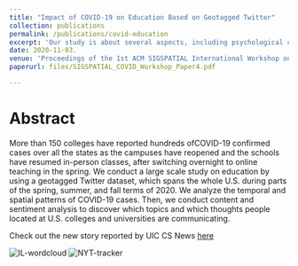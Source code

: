 ```yaml
---
title: "Impact of COVID-19 on Education Based on Geotagged Twitter"
collection: publications
permalink: /publications/covid-education
excerpt: 'Our study is about several aspects, including psychological categories, which capture emotion, social relationships, and individual differences.'
date: 2020-11-03.
venue: 'Proceedings of the 1st ACM SIGSPATIAL International Workshop on Modeling and Understanding the Spread of COVID-19'
paperurl: files/SIGSPATIAL_COVID_Workshop_Paper4.pdf

---
```

Abstract
======
More than 150 colleges have reported hundreds ofCOVID-19 confirmed cases over all the states as the campuses have reopened and the schools have resumed in-person classes, after switching overnight to online teaching in the spring. We conduct a large scale study on education by using a geotagged Twitter dataset, which spans the whole U.S. during parts of the spring, summer, and fall terms of 2020. We analyze the temporal and spatial patterns of COVID-19 cases. Then, we conduct content and sentiment analysis to discover which topics and which thoughts people located at U.S. colleges and universities are communicating.

Check out the new story reported by UIC CS News [here](https://cs.uic.edu/news-stories/cruz-wang-use-big-data-to-track-the-impact-of-the-pandemic-on-college-towns/)

![IL-wordcloud](https://user-images.githubusercontent.com/10067151/151641585-1098de96-db41-442d-baa8-e7a838a0db4b.png)
![NYT-tracker](https://user-images.githubusercontent.com/10067151/151641588-caedb2b3-21a0-4069-a000-3bc80ad65242.PNG)
